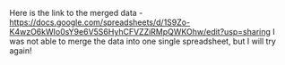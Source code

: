 Here is the link to the merged data - https://docs.google.com/spreadsheets/d/1S9Zo-K4wzO6kWIo0sY9e6V5S6HyhCFVZZiRMpQWKOhw/edit?usp=sharing
I was not able to merge the data into one single spreadsheet, but I will try again! 